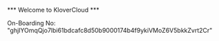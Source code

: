 *** Welcome to KloverCloud ***

On-Boarding No: &#34;ghjIYOmqQjo7lbi61bdcafc8d50b9000174b4f9ykiVMoZ6V5bkkZvrt2Cr&#34;
